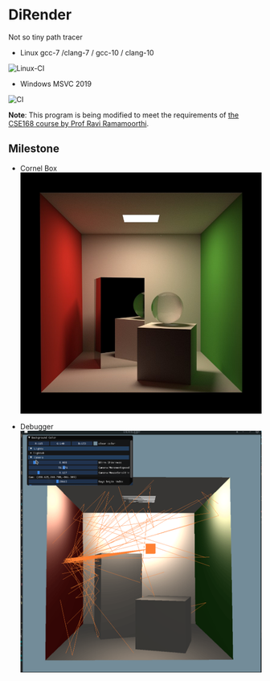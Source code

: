 # DiRender

Not so tiny path tracer

- Linux gcc-7 /clang-7 / gcc-10 / clang-10

![Linux-CI](https://github.com/BlurryLight/DiRender/workflows/Linux-CI/badge.svg?branch=master)

- Windows MSVC 2019

![CI](https://github.com/BlurryLight/DiRender/workflows/CI/badge.svg)

**Note**:
This program is being modified to meet the requirements
of [the CSE168 course by Prof Ravi Ramamoorthi](http://cseweb.ucsd.edu/~viscomp/classes/cse168/sp20/schedule.html).

## Milestone

- Cornel Box
  ![cornel_box](images/cornel_box.jpg)

- Debugger
  ![cornel_box debugger](images/debugger.gif)


